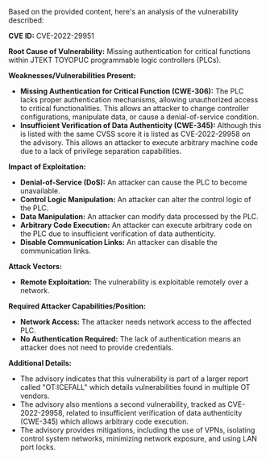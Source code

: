Based on the provided content, here's an analysis of the vulnerability described:

**CVE ID:** CVE-2022-29951

**Root Cause of Vulnerability:** Missing authentication for critical functions within JTEKT TOYOPUC programmable logic controllers (PLCs).

**Weaknesses/Vulnerabilities Present:**
*   **Missing Authentication for Critical Function (CWE-306):** The PLC lacks proper authentication mechanisms, allowing unauthorized access to critical functionalities. This allows an attacker to change controller configurations, manipulate data, or cause a denial-of-service condition.
*   **Insufficient Verification of Data Authenticity (CWE-345):** Although this is listed with the same CVSS score it is listed as CVE-2022-29958 on the advisory. This allows an attacker to execute arbitrary machine code due to a lack of privilege separation capabilities.

**Impact of Exploitation:**
*   **Denial-of-Service (DoS):** An attacker can cause the PLC to become unavailable.
*   **Control Logic Manipulation:** An attacker can alter the control logic of the PLC.
*   **Data Manipulation:** An attacker can modify data processed by the PLC.
*   **Arbitrary Code Execution:** An attacker can execute arbitrary code on the PLC due to insufficient verification of data authenticity.
* **Disable Communication Links:** An attacker can disable the communication links.

**Attack Vectors:**
*   **Remote Exploitation:** The vulnerability is exploitable remotely over a network.

**Required Attacker Capabilities/Position:**
*   **Network Access:** The attacker needs network access to the affected PLC.
*   **No Authentication Required:**  The lack of authentication means an attacker does not need to provide credentials.

**Additional Details:**
*   The advisory indicates that this vulnerability is part of a larger report called "OT:ICEFALL" which details vulnerabilities found in multiple OT vendors.
*   The advisory also mentions a second vulnerability, tracked as CVE-2022-29958, related to insufficient verification of data authenticity (CWE-345) which allows arbitrary code execution.
* The advisory provides mitigations, including the use of VPNs, isolating control system networks, minimizing network exposure, and using LAN port locks.